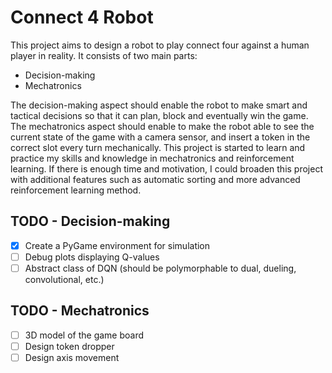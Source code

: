 # Connect 4 Robot
This project aims to design a robot to play connect four against a human player in reality. It consists of two main parts:

 - Decision-making
 - Mechatronics

The decision-making aspect should enable the robot to make smart and tactical decisions so that it can plan, block and eventually win the game. The mechatronics aspect should enable to make the robot able to see the current state of the game with a camera sensor, and insert a token in the correct slot every turn mechanically. This project is started to learn and practice my skills and knowledge in mechatronics and reinforcement learning. If there is enough time and motivation, I could broaden this project with additional features such as automatic sorting and more advanced reinforcement learning method.

## TODO - Decision-making
- [x] Create a PyGame environment for simulation
- [ ] Debug plots displaying Q-values
- [ ] Abstract class of DQN (should be polymorphable to dual, dueling, convolutional, etc.)

## TODO - Mechatronics
- [ ] 3D model of the game board
- [ ] Design token dropper
- [ ] Design axis movement